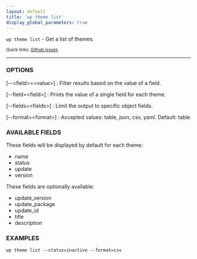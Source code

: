 ```yaml
---
layout: default
title: 'wp theme list'
display_global_parameters: true
---
```


`wp theme list` - Get a list of themes.

<small>Quick links: <a href="https://github.com/wp-cli/wp-cli/issues?q=is%3Aopen+label%3Acommand%3Alist+sort%3Aupdated-desc">Github issues</a></small>

<hr />

### OPTIONS

[\--&lt;field&gt;=&lt;value&gt;]
: Filter results based on the value of a field.

[\--field=&lt;field&gt;]
: Prints the value of a single field for each theme.

[\--fields=&lt;fields&gt;]
: Limit the output to specific object fields.

[\--format=&lt;format&gt;]
: Accepted values: table, json, csv, yaml. Default: table

### AVAILABLE FIELDS

These fields will be displayed by default for each theme:

* name
* status
* update
* version

These fields are optionally available:

* update_version
* update_package
* update_id
* title
* description

### EXAMPLES

    wp theme list --status=inactive --format=csv



